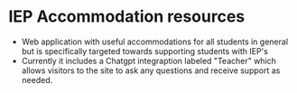 # IEP Accommodation resources
- Web application with useful accommodations for all students in general but is specifically targeted towards supporting students with IEP's
- Currently it includes a Chatgpt integraption labeled "Teacher" which allows visitors to the site to ask any questions and receive support as needed.
